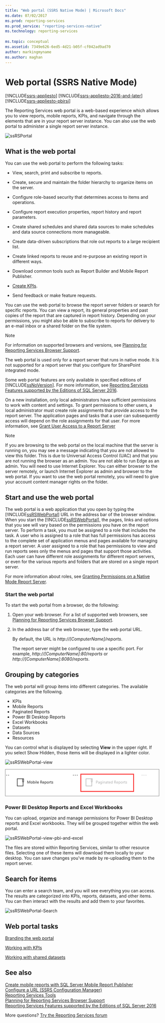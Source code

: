 ```yaml
---
title: "Web portal (SSRS Native Mode) | Microsoft Docs"
ms.date: 07/02/2017
ms.prod: reporting-services
ms.prod_service: "reporting-services-native"
ms.technology: reporting-services

ms.topic: conceptual
ms.assetid: 7349e626-6ed5-4d21-b05f-cf042ad9ad70
author: markingmyname
ms.author: maghan
---
```

# Web portal (SSRS Native Mode)

[!INCLUDE[ssrs-appliesto](../includes/ssrs-appliesto.md)] [!INCLUDE[ssrs-appliesto-2016-and-later](../includes/ssrs-appliesto-2016-and-later.md)] [!INCLUDE[ssrs-appliesto-pbirsi](../includes/ssrs-appliesto-pbirs.md)]

The Reporting Services web portal is a web-based experience which allows you to view reports, mobile reports, KPIs, and navigate through the elements that are in your report server instance. You can also use the web portal to administer a single report server instance.

![ssRSPortal](../reporting-services/media/ssrsportal.png)

## What is the web portal

You can use the web portal to perform the following tasks:

- View, search, print and subscribe to reports.

- Create, secure and maintain the folder hierarchy to organize items on the server.

- Configure role-based security that determines access to items and operations.

- Configure report execution properties, report history and report parameters.

- Create shared schedules and shared data sources to make schedules and data source connections more manageable.

- Create data-driven subscriptions that role out reports to a large recipient list.

- Create linked reports to reuse and re-purpose an existing report in different ways.

- Download common tools such as Report Builder and Mobile Report Publisher.

- [Create KPIs](../reporting-services/working-with-kpis-in-reporting-services.md).

- Send feedback or make feature requests.

You can use the web portal to browse the report server folders or search for specific reports. You can view a report, its general properties and past copies of the report that are captured in report history. Depending on your permissions, you might also be able to subscribe to reports for delivery to an e-mail inbox or a shared folder on the file system.

> [!NOTE]
> For information on supported browsers and versions, see [Planning for Reporting Services Browser Support](../reporting-services/browser-support-for-reporting-services-and-power-view.md).

The web portal is used only for a report server that runs in native mode. It is not supported for a report server that you configure for SharePoint integrated mode.

Some web portal features are only available in specified editions of [!INCLUDE[ssNoVersion](../includes/ssnoversion-md.md)]. For more information, see [Reporting Services Features supported by the Editions of SQL Server 2016](../reporting-services/reporting-services-features-supported-by-the-editions-of-sql-server-2016.md).

On a new installation, only local administrators have sufficient permissions to work with content and settings. To grant permissions to other users, a local administrator must create role assignments that provide access to the report server. The application pages and tasks that a user can subsequently access will depend on the role assignments for that user. For more information, see [Grant User Access to a Report Server](security/grant-user-access-to-a-report-server-report-manager.md)

> [!NOTE]
> If you are browsing to the web portal on the local machine that the server is running on, you may see a message indicating that you are not allowed to view this folder. This is due to Universal Access Control (UAC) and that you are not running the browser as an admin. You are not able to run Edge as an admin. You will need to use Internet Explorer. You can either browser to the server remotely, or launch Internet Explorer as admin and browser to the web portal. If you want to use the web portal remotely, you will need to give your account content manager rights on the folder.  

## Start and use the web portal

The web portal is a web application that you open by typing the [!INCLUDE[ssRSWebPortal](../includes/ssrswebportal.md)] URL in the address bar of the browser window. When you start the [!INCLUDE[ssRSWebPortal](../includes/ssrswebportal.md)], the pages, links and options that you see will vary based on the permissions you have on the report server. To perform a task, you must be assigned to a role that includes the task.  A user who is assigned to a role that has full permissions has access to the complete set of application menus and pages available for managing a report server. A user assigned to a role that has permissions to view and run reports sees only the menus and pages that support those activities. Each user can have different role assignments for different report servers, or even for the various reports and folders that are stored on a single report server.

For more information about roles, see [Granting Permissions on a Native Mode Report Server](../reporting-services/security/granting-permissions-on-a-native-mode-report-server.md).

### Start the web portal

To start the web portal from a browser, do the following:

1. Open your web browser. For a list of supported web browsers, see [Planning for Reporting Services Browser Support](../reporting-services/browser-support-for-reporting-services-and-power-view.md).

2. In the address bar of the web browser, type the web portal URL.

    By default, the URL is *http://[ComputerName]/reports*.

    The report server might be configured to use a specific port. For example, *http://[ComputerName]:80/reports* or *http://[ComputerName]:8080/reports*.

## Grouping by categories

The web portal will group items into different categories. The available categories are the following.

- KPIs
- Mobile Reports
- Paginated Reports
- Power BI Desktop Reports
- Excel Workbooks
- Datasets
- Data Sources
- Resources

You can control what is displayed by selecting **View** in the upper right. If you select Show Hidden, those items will be displayed in a lighter color.

![ssRSWebPortal-view](../reporting-services/media/ssrswebportal-view.png)

![ssRSWebPortal-hidden](../reporting-services/media/ssrswebportal-hidden.png)

### Power BI Desktop Reports and Excel Workbooks

You can upload, organize and manage permissions for Power BI Desktop reports and Excel workbooks. They will be grouped together within the web portal.

![ssRSWebPortal-view-pbi-and-excel](../reporting-services/media/ssrswebportal-view-pbi-and-excel.png)

The files are stored within Reporting Services, similar to other resource files. Selecting one of these items will download them locally to your desktop. You can save changes you’ve made by re-uploading them to the report server.

## Search for items

You can enter a search team, and you will see everything you can access. The results are categorized into KPIs, reports, datasets, and other items. You can then interact with the results and add them to your favorites.

![ssRSWebPortal-Search](../reporting-services/media/ssrswebportal-search.png)

## Web portal tasks

[Branding the web portal](../reporting-services/branding-the-web-portal.md)

[Working with KPIs](../reporting-services/working-with-kpis-in-reporting-services.md)

[Working with shared datasets](../reporting-services/work-with-shared-datasets-web-portal.md)

## See also

[Create mobile reports with SQL Server Mobile Report Publisher](../reporting-services/mobile-reports/create-mobile-reports-with-sql-server-mobile-report-publisher.md)  
[Configure a URL (SSRS Configuration Manager)](../reporting-services/install-windows/configure-a-url-ssrs-configuration-manager.md)  
[Reporting Services Tools](../reporting-services/tools/reporting-services-tools.md)  
[Planning for Reporting Services Browser Support](../reporting-services/browser-support-for-reporting-services-and-power-view.md)  
[Reporting Services Features supported by the Editions of SQL Server 2016](../reporting-services/reporting-services-features-supported-by-the-editions-of-sql-server-2016.md)  

More questions? [Try the Reporting Services forum](https://go.microsoft.com/fwlink/?LinkId=620231)
